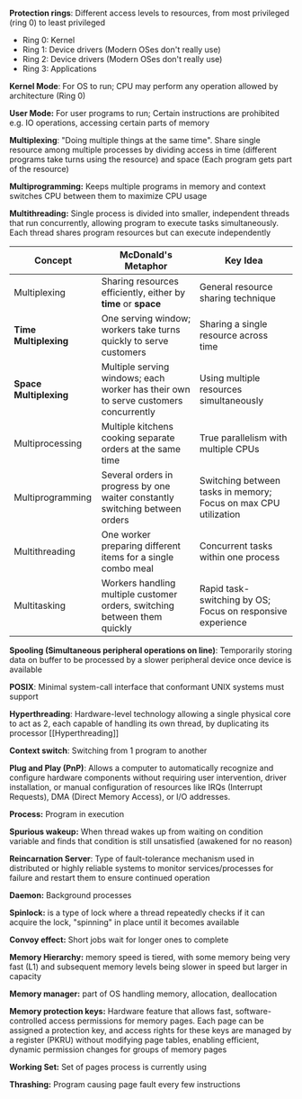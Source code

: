 **Protection rings**: Different access levels to resources, from most privileged (ring 0) to least privileged
- Ring 0: Kernel 
- Ring 1: Device drivers (Modern OSes don't really use)
- Ring 2: Device drivers (Modern OSes don't really use)
- Ring 3: Applications

**Kernel Mode**: For OS to run; CPU may perform any operation allowed by architecture (Ring 0)

**User Mode:** For user programs to run; Certain instructions are prohibited e.g. IO operations, accessing certain parts of memory

**Multiplexing**: "Doing multiple things at the same time". Share single resource among multiple processes by dividing access in time (different programs take turns using the resource) and space (Each program gets part of the resource)

**Multiprogramming:** Keeps multiple programs in memory and context switches CPU between them to maximize CPU usage

**Multithreading:** Single process is divided into smaller, independent threads that run concurrently, allowing program to execute tasks simultaneously. Each thread shares program resources but can execute independently

| Concept                | McDonald's Metaphor                                                                 | Key Idea                                                        |
| ---------------------- | ----------------------------------------------------------------------------------- | --------------------------------------------------------------- |
| Multiplexing           | Sharing resources efficiently, either by **time** or **space**                      | General resource sharing technique                              |
| **Time Multiplexing**  | One serving window; workers take turns quickly to serve customers                   | Sharing a single resource across time                           |
| **Space Multiplexing** | Multiple serving windows; each worker has their own to serve customers concurrently | Using multiple resources simultaneously                         |
| Multiprocessing        | Multiple kitchens cooking separate orders at the same time                          | True parallelism with multiple CPUs                             |
| Multiprogramming       | Several orders in progress by one waiter constantly switching between orders        | Switching between tasks in memory; Focus on max CPU utilization |
| Multithreading         | One worker preparing different items for a single combo meal                        | Concurrent tasks within one process                             |
| Multitasking           | Workers handling multiple customer orders, switching between them quickly           | Rapid task-switching by OS; Focus on responsive experience      |

**Spooling (Simultaneous peripheral operations on line)**: Temporarily storing data on buffer to be processed by a slower peripheral device once device is available

**POSIX**: Minimal system-call interface that conformant UNIX systems must support

**Hyperthreading**: Hardware-level technology allowing a single physical core to act as 2, each capable of handling its own thread, by duplicating its processor [[Hyperthreading]]

**Context switch**: Switching from 1 program to another

**Plug and Play (PnP)**: Allows a computer to automatically recognize and configure hardware components without requiring user intervention, driver installation, or manual configuration of resources like IRQs (Interrupt Requests), DMA (Direct Memory Access), or I/O addresses.

**Process:** Program in execution

**Spurious wakeup:** When thread wakes up from waiting on condition variable and finds that condition is still unsatisfied (awakened for no reason)

**Reincarnation Server**: Type of fault-tolerance mechanism used in distributed or highly reliable systems to monitor services/processes for failure and restart them to ensure continued operation

**Daemon:** Background processes

**Spinlock:** is a type of lock where a thread repeatedly checks if it can acquire the lock, "spinning" in place until it becomes available

**Convoy effect:** Short jobs wait for longer ones to complete

**Memory Hierarchy:** memory speed is tiered, with some memory being very fast (L1) and subsequent memory levels being slower in speed but larger in capacity

**Memory manager:** part of OS handling memory, allocation, deallocation

**Memory protection keys:** Hardware feature that allows fast, software-controlled access permissions for memory pages. Each page can be assigned a protection key, and access rights for these keys are managed by a register (PKRU) without modifying page tables, enabling efficient, dynamic permission changes for groups of memory pages

**Working Set:** Set of pages process is currently using

**Thrashing:** Program causing page fault every few instructions

